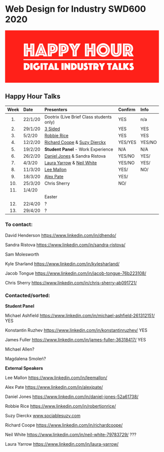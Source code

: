 # Web Design for Industry SWD600 2020

![Happy Hour Banner](repo_images/new_hh_logo_2020.png)

## Happy Hour Talks


| Week | Date	      | Presenters                                                                    | Confirm | Info  |     
|:----:|:---------|:-------------------------------------------------------------------------------|:--------|:------|
| 1.   | 22/1/20  | Dootrix (Live Brief Class students only)                                       | YES     | n/a   |
| 2.   | 29/1/20  |[3 Sided](https://3sidedcube.com/)                                              | YES     | YES   |
| 3.   | 5/2/20   |[Robbie Rice](https://www.linkedin.com/in/robertjonrice/)                       | YES     | YES   |
| 4.   | 12/2/20  |[Richard Coope](https://www.linkedin.com/in/richardcoope/) & [Suzy Dierckx](https://www.linkedin.com/in/suzy-dierckx/)                                                        | YES/YES |YES/NO |
| 5.   | 19/2/20  | **Student Panel** - Work Experience                                            | N/A     |N/A    |
| 6.   | 26/2/20  | [Daniel Jones](https://www.linkedin.com/in/daniel-jones-52a61738/) & Sandra Ristova| YES/NO    |YES/   |
| 7.   | 4/3/20   | [Laura Yarrow](https://www.linkedin.com/in/laura-yarrow/) & [Neil White](https://www.linkedin.com/in/neil-white-79783729/)                                                 | YES/NO  | YES/  |
| 8.   | 11/3/20  | [Lee Mallon](https://www.linkedin.com/in/leemallon/)                           | YES/    | NO/   |
| 9.   | 18/3/20  | [Alex Pate](https://www.linkedin.com/in/alexjpate/)                            | YES/    |       |
| 10.  | 25/3/20  | Chris Sherry                                                                   | NO/     |       |
| 11.  | 1/4/20   |                                                                                |         |       |
|      | 			    | Easter                                                                         |         |       |
| 12.  | 22/4/20  | ?                                                                              |         |       |
| 13.  | 29/4/20  | ?                                                                              |         |       | 

### To contact:

David Henderson
https://www.linkedin.com/in/dhendo/

Sandra Ristova
https://www.linkedin.com/in/sandra-ristova/

Sam Molesworth

Kyle Sharland
https://www.linkedin.com/in/kylesharland/

Jacob Tongue
https://www.linkedin.com/in/jacob-tongue-76b223108/

Chris Sherry
https://www.linkedin.com/in/chris-sherry-ab091721/


### Contacted/sorted:

**Student Panel**

Michael Ashfield https://www.linkedin.com/in/michael-ashfield-261312151/ YES

Konstantin Ruzhev https://www.linkedin.com/in/konstantinruzhev/ YES

James Fuller https://www.linkedin.com/in/james-fuller-36318417/ YES

Michael Allen?

Magdalena Smoleń?

**External Speakers**

Lee Mallon
https://www.linkedin.com/in/leemallon/

Alex Pate
https://www.linkedin.com/in/alexjpate/

Daniel Jones
https://www.linkedin.com/in/daniel-jones-52a61738/

Robbie Rice
https://www.linkedin.com/in/robertjonrice/

Suzy Dierckx
www.sociablesuzy.com

Richard Coope
https://www.linkedin.com/in/richardcoope/

Neil White
https://www.linkedin.com/in/neil-white-79783729/  ???

Laura Yarrow
https://www.linkedin.com/in/laura-yarrow/

